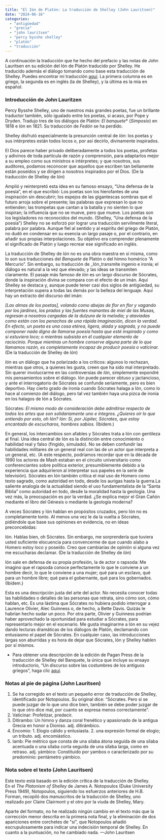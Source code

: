 ```yaml
---
title: "El Ión de Platón: La traducción de Shelley (John Lauritsen)"
date: "2024-06-16"
categories: 
  - "antigüedad"
  - "grecia"
  - "john lauritsen"
  - "percy bysshe shelley"
  - "platón"
  - "traducción"
---
```


A continuación la traducción que he hecho del prefacio y las notas de John Lauritsen en su edición del Ión de Platón traducido por Shelley. He traducido además el diálogo tomando como base esta traducción de Shelley. Puedes encontrar mi traducción [aquí](https://docs.google.com/spreadsheets/d/e/2PACX-1vTqpCd0tBmvNoIRtVYB9va2Tb3v-884feECkHbTK64yG6ssh1mvH_WMok_cITCBiEV9b4Q44W5uLFA5/pubhtml?gid=0&single=true). La primera columna es en griego, la segunda es en inglés (la de Shelley), y la última es la mía en español.

### Introducción de John Lauritzen

Percy Bysshe Shelley, uno de nuestros más grandes poetas, fue un brillante traductor también, sólo igualado entre los poetas, si acaso, por Pope y Dryden. Tradujo tres de los diálogos de Platón: _El banquete_* (_Simposio_) en 1818 e _Ión_ en 1821. Su traducción de _Fedón_ se ha perdido.

Shelley disfrutó especialmente la presunción central de _Ión_: los poetas y sus intérpretes están todos locos o, por así decirlo, divinamente inspirados.

El Dios parece haber privado deliberadamente a todos los poetas, profetas y adivinos de toda partícula de razón y comprensión, para adaptarlos mejor a su empleo como sus ministros e intérpretes; y que nosotros, sus auditores, podamos reconocer que aquellos que escriben tan bellamente están poseídos y se dirigen a nosotros inspirados por el Dios. (De la traducción de Shelley de _Ión_)

Amplió y reinterpretó esta idea en su famoso ensayo, “Una defensa de la poesía”, en el que escribió:
Los poetas son los hierofantes de una inspiración sin descubrir; los espejos de las gigantescas sombras que el futuro arroja sobre el presente; las palabras que expresan lo que no entienden; las trompetas que cantan a la batalla y no sienten lo que inspiran; la influencia que no se mueve, pero que mueve. Los poetas son los legisladores no reconocidos del mundo. (Shelley, “Una defensa de la poesía”)
Shelley no se esforzó por lograr una traducción servilmente literal, palabra por palabra. Aunque fiel al sentido y al espíritu del griego de Platón, no dudó en condensar en su esencia un largo pasaje o, por el contrario, en añadir sus propias interpolaciones. Su objetivo era comprender plenamente el significado de Platón y luego recrear ese significado en inglés.

La traducción de Shelley de _Ión_ no es una obra maestra en sí misma, como lo son sus traducciones del _Banquete_ de Platón o del himno homérico “A Mercurio”. Sin embargo, su traducción de _Ión_transmite ingenio e ironía; el diálogo es natural a la vez que elevado; y las ideas se transmiten claramente.
El pasaje más famoso de _Ión_ es un largo discurso de Sócrates, donde la inspiración divina se compara con el efecto de un imán. Aquí Shelley se destaca y, aunque puede tener casi dos siglos de antigüedad, su interpretación supera a todas las demás por la belleza del lenguaje. Aquí hay un extracto del discurso del imán:

_[Las almas de los poetas], volando como abejas de flor en flor y vagando por los jardines, los prados y las fuentes manantes de miel de las Musas, regresan a nosotros cargadas de la dulzura de la melodía; y ataviadas como están con los penachos de una rápida imaginación, dicen la verdad. En efecto, un poeta es una cosa etérea, ligera, alada y sagrada, y no puede componer nada digno de llamarse poesía hasta que esté inspirado y como si estuviera loco; o mientras subsista en él cualquier elemento de raciocinio. Porque mientras un hombre conserve alguna parte de lo que llamamos razón, es completamente incapaz de producir poesía o vaticinar._ (De la traducción de Shelley de _Ión_)

_Ión_ es un diálogo que ha polarizado a los críticos: algunos lo rechazan, mientras que otros, a quienes les gusta, creen que ha sido mal interpretado. Sin querer involucrarme en las controversias de _Ión_, simplemente expondré mis pensamientos sobre el diálogo.
Ión puede parecer obtuso y jactancioso, y ante el interrogatorio de Sócrates se confunde seriamente, pero es bien deportivo. Hay cierto grado de ironía cuando Sócrates halaga a Ión, como lo hace al comienzo del diálogo, pero tal vez también haya una pizca de ironía en los halagos de Ión a Sócrates.

Sócrates: _El mismo modo de consideración debe admitirse respecto de todos los artes que son solidariamente uno e íntegros. ¿Quieres oír lo que entiendo por esto, oh Ión?
Ión: Sí, por Júpiter, Sócrates, que estoy encantado de escucharos, hombres sabios._ (Ibídem.)

En general, los intercambios son afables y Sócrates trata a Ión con gentileza al final.
Una idea central de Ión es la distinción entre conocimiento o habilidad real y falso (fingido, simulado). No se deben confundir las habilidades militares de un general real con las de un actor que interpreta a un general, etc. (A este respecto, podríamos recordar que en la década de 1990 los actores de Mash estaban en el circuito universitario como conferenciantes sobre política exterior, presumiblemente debido a la experiencia que adquirieron al interpretar sus papeles en la serie de televisión).
Sócrates en Ión también critica el mal uso de Homero como texto sagrado, como autoridad en todo, desde los aurigas hasta la guerra.La saliente analogía de la actualidad siendo el uso fundamentalista de la “Santa Biblia” como autoridad en todo, desde la moralidad hasta la geología. Una vez más, la preocupación es por la verdad. ¿Se explica mejor el Gran Cañón mediante el libro del Génesis o mediante la geología moderna?

A veces Sócrates y Ión hablan en propósitos cruzados, pero Ión no es completamente tonto. Al menos una vez le da la vuelta a Sócrates, pidiéndole que base sus opiniones en evidencia, no en ideas preconcebidas:

Ión. Hablas bien, oh Sócrates. Sin embargo, me sorprendería que tuviera usted suficiente elocuencia para convencerme de que cuando alabo a Homero estoy loco y poseído. Creo que cambiarías de opinión si alguna vez me escucharas declamar. (De la traducción de Shelley de _Ión_)

Ión sale en defensa de su propia profesión, la de actor o rapsoda:
Me imagino que el rapsoda conoce perfectamente lo que le conviene a un hombre decir, lo que le conviene a una mujer; qué para un esclavo, qué para un hombre libre; qué para el gobernante, qué para los gobernados. (Ibídem.)

Esta es una descripción justa del arte del actor. No necesita conocer todas las habilidades o detalles de las personas que retrata, sino cómo son, cómo hablan, etc. Es una lástima que Sócrates no hubiera podido interrogar a Laurence Olivier, Alec Guinness o, de hecho, a Bette Davis. Quizás le habrían hecho sudar un poco. Por otra parte, Olivier y Guinness podrían haber aprovechado la oportunidad para estudiar a Sócrates, para representarlo mejor en el escenario. Me gusta imaginarme a Ión en su vejez dando lecturas dramáticas de los diálogos de Platón, declamando con entusiasmo el papel de Sócrates.
En cualquier caso, las introducciones largas son aburridas y es hora de dejar que Sócrates, Ión y Shelley hablen por sí mismos.

* Para obtener una descripción de la edición de Pagan Press de la traducción de Shelley del Banquete, la única que incluye su ensayo introductorio, “Un discurso sobre las costumbres de los antiguos griegos”, haga clic [aquí](http://paganpressbooks.com/BOOKLIST.HTM).

### Notas al pie de página (John Lauritsen)

1. Se ha corregido en el texto un pequeño error de traducción de Shelley, identificado por Notopoulos. Su original dice: “Sócrates. Pero si se puede juzgar de lo que uno dice bien, también se debe poder juzgar de lo que otro dice mal, por cuanto se expresa menos correctamente”.
2. Vaticinar: Profetizar, predecir. 
3. Ditirambo: Un himno y danza coral frenético y apasionado de la antigua Grecia en honor a Dioniso. adj. ditirámbico. 
4. Encomio: 1. Elogio cálido y entusiasta. 2. una expresión formal de elogio; un tributo. adj. encomiástico. 
5. Iamb: Pie métrico que consta de una sílaba átona seguida de una sílaba acentuada o una sílaba corta seguida de una sílaba larga, como en retraso. adj. yámbico: Constituido por yambos o caracterizado por su predominio: pentámetro yámbico. 

### Nota sobre el texto (John Lauritsen)  
  
Este texto está basado en la edición crítica de la traducción de Shelley.  
En el _The Platonism of Shelley_ de James A. Notopoulos (Duke University Press 1949), Notopoulos, siguiendo los esfuerzos anteriores de H.B. Forman, recopiló dos manuscritos de la traducción de Shelley, uno realizado por Claire Clairmont y el otro por la viuda de Shelley, Mary.

Aparte del formato, no he realizado ningún cambio en el texto más que la corrección menor descrita en la primera nota final, y la eliminación de dos apariciones entre corchetes de "si", que Notopoulos añadió escrupulosamente para indicar una indecisión temporal de Shelley. En cuanto a la puntuación, no he cambiado nada. —John Lauritsen